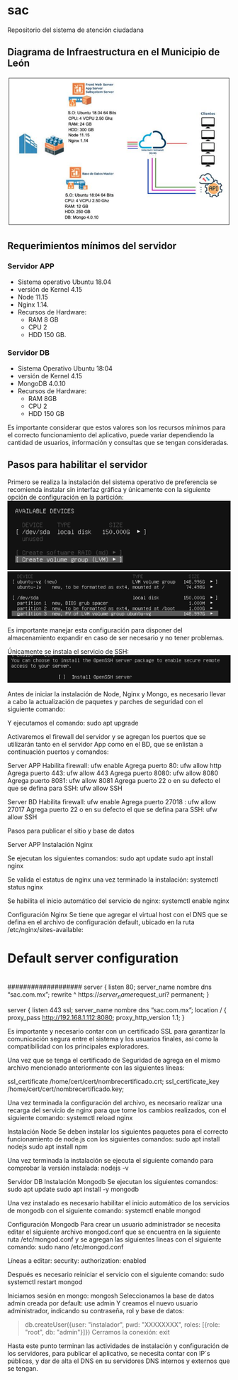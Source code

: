 # sac
Repositorio del sistema de atención ciudadana

## Diagrama de Infraestructura en el Municipio de León
![Image_text](./img/infraestructura.png)

## Requerimientos mínimos del servidor

### Servidor APP
 - Sistema operativo Ubuntu 18.04
 - versión de Kernel 4.15
 - Node 11.15
 - Nginx 1.14.
 - Recursos de Hardware: 
    - RAM 8 GB
    - CPU 2 
    - HDD 150 GB. 

### Servidor DB 
 - Sistema Operativo Ubuntu 18:04
 - versión de Kernel 4.15
 -  MongoDB 4.0.10
 - Recursos de Hardware: 
    - RAM 8GB
    - CPU 2
    - HDD 150 GB

Es importante considerar que estos valores son los recursos mínimos para el correcto funcionamiento del aplicativo, puede variar dependiendo la cantidad de usuarios, información y consultas que se tengan consideradas.


## Pasos para habilitar el servidor
Primero se realiza la instalación del sistema operativo de preferencia se recomienda instalar sin interfaz gráfica y únicamente con la siguiente opción de configuración en la partición:
![available_devices](./img/available-devices.png)
![device](./img/device.png)

Es importante manejar esta configuración para disponer del almacenamiento expandir en caso de ser necesario y no tener problemas.

Únicamente se instala el servicio de SSH:
![ssh](./img/ssh.png)

Antes de iniciar la instalación de Node, Nginx y Mongo, es necesario llevar a cabo la actualización de paquetes y parches de seguridad con el siguiente comando:

 Y ejecutamos el comando: sudo apt upgrade

Activaremos el firewall del servidor y se agregan los puertos que se utilizarán tanto en el servidor App como en el BD, que se enlistan a continuación puertos y comandos:

Server APP
Habilita firewall: ufw enable
Agrega puerto  80: ufw allow http
Agrega puerto  443: ufw allow 443
Agrega puerto 8080: ufw allow 8080
Agrega puerto 8081: ufw allow 8081
Agrega puerto 22 o en su defecto el que se defina para SSH: ufw allow SSH

Server BD
Habilita firewall: ufw enable
Agrega puerto 27018 : ufw allow 27017
Agrega puerto 22 o en su defecto el que se defina para SSH: ufw allow SSH


Pasos para publicar el sitio y base de datos

Server APP
Instalación Nginx

Se ejecutan los siguientes comandos: 
sudo apt update
sudo apt install nginx

Se valida el estatus de nginx una vez terminado la instalación:
systemctl status nginx

Se habilita el inicio automático del servicio de nginx:
systemctl enable nginx

Configuración Nginx
Se tiene que agregar el virtual host con el DNS que se defina en el archivo de configuración default, ubicado en la ruta /etc/nginx/sites-available:

# Default server configuration
#

###################
server {
    	listen   	80;
    	server_name  nombre dns “sac.com.mx”;
    	rewrite  	^ https://$server_name$request_uri? permanent;
	}

server {
    	listen   	443 ssl;
    	server_name  nombre dns “sac.com.mx”;
location / {
    	proxy_pass http://192.168.1.112:8080;
    	proxy_http_version  1.1;
 }

Es importante y necesario contar con un certificado SSL para garantizar la comunicación segura entre el sistema y los usuarios finales, así como la compatibilidad con los principales exploradores.

Una vez que se tenga el certificado de Seguridad de agrega en el mismo archivo mencionado anteriormente con las siguientes líneas:

ssl_certificate 	/home/cert/cert/nombrecertificado.crt;
ssl_certificate_key /home/cert/cert/nombrecertificado.key;


Una vez terminada la configuración del archivo, es necesario realizar una recarga del servicio de nginx para que tome los cambios realizados, con el siguiente comando:
systemctl reload nginx

Instalación Node
Se deben instalar los siguientes paquetes para el correcto funcionamiento de node.js con los siguientes comandos:
sudo apt install nodejs
sudo apt install npm

Una vez terminada la instalación se ejecuta el siguiente comando para comprobar la versión instalada:
nodejs -v


Servidor DB
Instalación Mongodb
Se ejecutan los siguientes comandos:
sudo apt update
sudo apt install -y mongodb

Una vez instalado es necesario habilitar el inicio automático de los servicios de mongodb con el siguiente comando:
systemctl enable mongod





Configuración Mongodb
Para crear un usuario administrador se necesita editar el siguiente archivo mongod.conf que se encuentra en la siguiente ruta /etc/mongod.conf y se agregan las siguientes lineas con el siguiente comando:
sudo nano /etc/mongod.conf

Líneas a editar: 
security:
authorization: enabled

Después es necesario reiniciar el servicio con el siguiente comando:
sudo systemctl restart mongod

Iniciamos sesión en mongo:
mongosh
Seleccionamos la base de datos admin creada por default:
use admin
Y creamos el nuevo usuario administrador, indicando su contraseña, rol y base de datos:
> db.createUser({user: "instalador", pwd: "XXXXXXXX", roles: [{role: "root", db: "admin"}]})
Cerramos la conexión:
> exit


Hasta este punto terminan las actividades de instalación y configuración de los servidores, para publicar el aplicativo, se necesita contar con IP´s públicas, y dar de alta el DNS en su servidores DNS internos y externos que se tengan.

